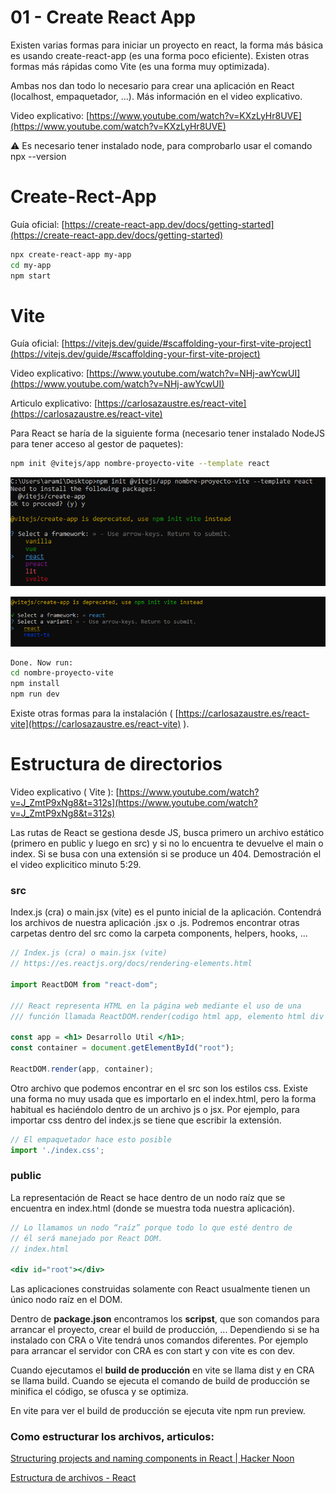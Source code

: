 # 01 - Create React App

Existen varias formas para iniciar un proyecto en react, la forma más básica es usando create-react-app (es una forma poco eficiente). Existen otras formas más rápidas como Vite (es una forma muy optimizada). 

Ambas nos dan todo lo necesario para crear una aplicación en React (localhost, empaquetador, ...). Más información en el video explicativo. 

Video explicativo: [https://www.youtube.com/watch?v=KXzLyHr8UVE](https://www.youtube.com/watch?v=KXzLyHr8UVE)

⚠️ Es necesario tener instalado node, para comprobarlo usar el comando npx --version

# Create-Rect-App

Guía oficial: [https://create-react-app.dev/docs/getting-started](https://create-react-app.dev/docs/getting-started)

```bash
npx create-react-app my-app
cd my-app
npm start
```

# Vite

Guía oficial: [https://vitejs.dev/guide/#scaffolding-your-first-vite-project](https://vitejs.dev/guide/#scaffolding-your-first-vite-project) 

Video explicativo: [https://www.youtube.com/watch?v=NHj-awYcwUI](https://www.youtube.com/watch?v=NHj-awYcwUI)

Articulo explicativo: [https://carlosazaustre.es/react-vite](https://carlosazaustre.es/react-vite)

Para React se haría de la siguiente forma (necesario tener instalado NodeJS para tener acceso al gestor de paquetes): 

```bash
npm init @vitejs/app nombre-proyecto-vite --template react
```

![instalacionApp.png](../img/Vite1.png)

![instalacionApp.png](../img/Vite2.png)


```bash
Done. Now run: 
cd nombre-proyecto-vite
npm install
npm run dev
```

Existe otras formas para la instalación ( [https://carlosazaustre.es/react-vite](https://carlosazaustre.es/react-vite) ).

# Estructura de directorios

Video explicativo ( Vite ): [https://www.youtube.com/watch?v=J_ZmtP9xNg8&t=312s](https://www.youtube.com/watch?v=J_ZmtP9xNg8&t=312s)

Las rutas de React se gestiona desde JS, busca primero un archivo estático (primero en public y luego en src) y si no lo encuentra te devuelve el main o index. Si se busa con una extensión si se produce un 404. Demostración el el video explicitico minuto 5:29.

### src

Index.js (cra) o main.jsx (vite) es el punto inicial de la aplicación. Contendrá los archivos de nuestra aplicación .jsx o .js. Podremos encontrar otras carpetas dentro del src como la carpeta components, helpers, hooks, ...

```jsx
// Index.js (cra) o main.jsx (vite) 
// https://es.reactjs.org/docs/rendering-elements.html

import ReactDOM from "react-dom";

/// React representa HTML en la página web mediante el uso de una 
/// función llamada ReactDOM.render(codigo html app, elemento html div root).

const app = <h1> Desarrollo Util </h1>;
const container = document.getElementById("root");

ReactDOM.render(app, container);
```

Otro archivo que podemos encontrar en el src son los estilos css. Existe una forma no muy usada que es importarlo en el index.html, pero la forma habitual es haciéndolo dentro de un archivo js o jsx.  Por ejemplo, para importar css dentro del index.js se tiene que escribir la extensión. 

```jsx
// El empaquetador hace esto posible
import './index.css';
```

### public

La representación de React se hace dentro de un nodo raíz que se encuentra en index.html (donde se muestra toda nuestra aplicación).

```jsx
// Lo llamamos un nodo “raíz” porque todo lo que esté dentro de 
// él será manejado por React DOM.
// index.html

<div id="root"></div>
```

Las aplicaciones construidas solamente con React usualmente tienen un único nodo raíz en el DOM. 

Dentro de **package.json** encontramos los **scripst**, que son comandos para arrancar el proyecto, crear el build de producción, ... Dependiendo si se ha instalado con CRA o Vite tendrá unos comandos diferentes. Por ejemplo para arrancar el servidor con CRA es con start y con vite es con dev.

Cuando ejecutamos el **build de producción** en vite se llama dist y en CRA se llama build. Cuando se ejecuta el comando de build de producción se minifica el código, se ofusca y se optimiza. 

En vite para ver el build de producción se ejecuta vite npm run preview. 

### Como estructurar los archivos, articulos:

[Structuring projects and naming components in React | Hacker Noon](https://hackernoon.com/structuring-projects-and-naming-components-in-react-1261b6e18d76)

[Estructura de archivos - React](https://es.reactjs.org/docs/faq-structure.html)